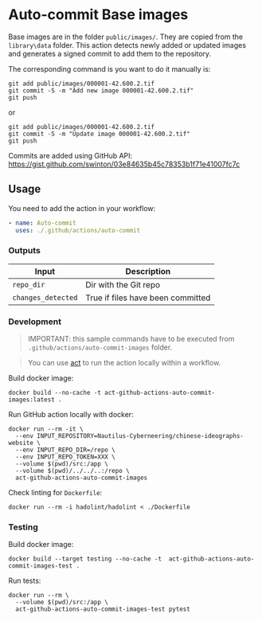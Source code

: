 # Auto-commit Base images

Base images are in the folder `public/images/`. They are copied from the `library\data` folder. This action detects newly added or updated images and generates a signed commit to add them to the repository.

The corresponding command is you want to do it manually is:

```
git add public/images/000001-42.600.2.tif
git commit -S -m "Add new image 000001-42.600.2.tif"
git push
```

or

```
git add public/images/000001-42.600.2.tif
git commit -S -m "Update image 000001-42.600.2.tif"
git push
```

Commits are added using GitHub API: https://gist.github.com/swinton/03e84635b45c78353b1f71e41007fc7c

## Usage

You need to add the action in your workflow:

```yaml
- name: Auto-commit
  uses: ./.github/actions/auto-commit
```

### Outputs

| Input              | Description                       |
|--------------------|-----------------------------------|
| `repo_dir`         | Dir with the Git repo             |
| `changes_detected` | True if files have been committed |

### Development

> IMPORTANT: this sample commands have to be executed from `.github/actions/auto-commit-images` folder.

> You can use [act](https://github.com/nektos/act) to run the action locally within a workflow.

Build docker image:
```
docker build --no-cache -t act-github-actions-auto-commit-images:latest .
```

Run GitHub action locally with docker:
```
docker run --rm -it \
  --env INPUT_REPOSITORY=Nautilus-Cyberneering/chinese-ideographs-website \
  --env INPUT_REPO_DIR=/repo \
  --env INPUT_REPO_TOKEN=XXX \
  --volume $(pwd)/src:/app \
  --volume $(pwd)/../../..:/repo \
  act-github-actions-auto-commit-images
```

Check linting for `Dockerfile`:
```
docker run --rm -i hadolint/hadolint < ./Dockerfile
```

### Testing

Build docker image:
```
docker build --target testing --no-cache -t  act-github-actions-auto-commit-images-test .
```

Run tests:
```
docker run --rm \
  --volume $(pwd)/src:/app \
  act-github-actions-auto-commit-images-test pytest
```
